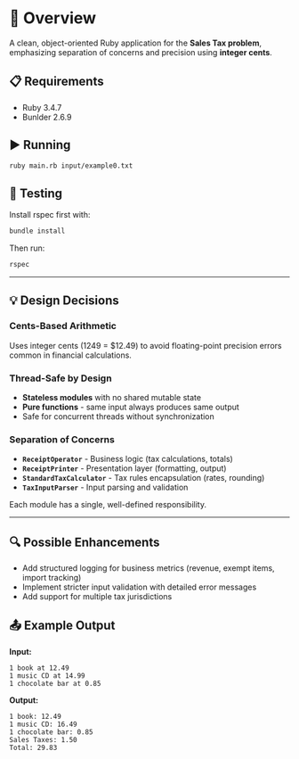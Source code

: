 # 🧾 Overview

A clean, object-oriented Ruby application for the **Sales Tax problem**, emphasizing separation of concerns and precision using **integer cents**.

## 📋 Requirements
- Ruby 3.4.7
- Bunlder 2.6.9

## ▶️ Running

```bash
ruby main.rb input/example0.txt
```

## 🧪 Testing

Install rspec first with:
```bash
bundle install
```

Then run:
```bash
rspec
```

---

## 💡 Design Decisions

### Cents-Based Arithmetic
Uses integer cents (1249 = $12.49) to avoid floating-point precision errors common in financial calculations.

### Thread-Safe by Design
- **Stateless modules** with no shared mutable state
- **Pure functions** - same input always produces same output
- Safe for concurrent threads without synchronization

### Separation of Concerns
- **`ReceiptOperator`** - Business logic (tax calculations, totals)
- **`ReceiptPrinter`** - Presentation layer (formatting, output)
- **`StandardTaxCalculator`** - Tax rules encapsulation (rates, rounding)
- **`TaxInputParser`** - Input parsing and validation

Each module has a single, well-defined responsibility.

---

## 🔍 Possible Enhancements

- Add structured logging for business metrics (revenue, exempt items, import tracking)
- Implement stricter input validation with detailed error messages
- Add support for multiple tax jurisdictions

## 📤 Example Output

**Input:**
```
1 book at 12.49
1 music CD at 14.99
1 chocolate bar at 0.85
```

**Output:**
```
1 book: 12.49
1 music CD: 16.49
1 chocolate bar: 0.85
Sales Taxes: 1.50
Total: 29.83
```

